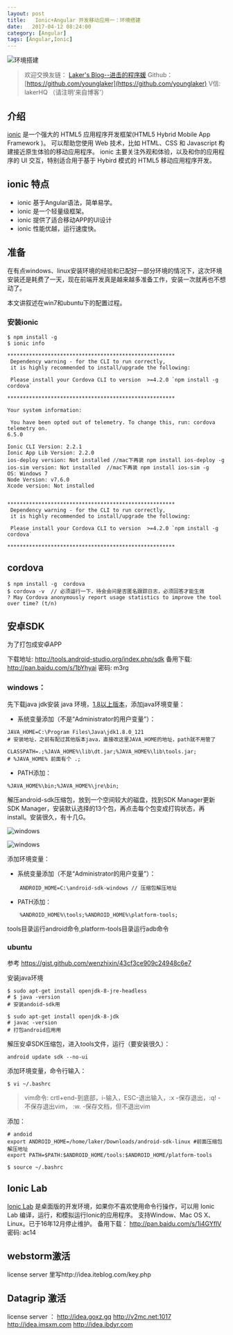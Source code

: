 ```yaml
---
layout: post
title:   Ionic+Angular 开发移动应用一：环境搭建
date:   2017-04-12 08:24:00
category: [Angular]
tags: [Angular,Ionic]
---
```


![环境搭建][1]

<!--more-->

> 欢迎交换友链： [Laker's Blog--进击的程序媛](http://laker.me/blog)
> Github：[https://github.com/younglaker](https://github.com/younglaker)
> V信: lakerHQ （请注明‘来自博客’）

## 介绍

[ionic][2] 是一个强大的 HTML5 应用程序开发框架(HTML5 Hybrid Mobile App Framework )。 可以帮助您使用 Web 技术，比如 HTML、CSS 和 Javascript 构建接近原生体验的移动应用程序。
ionic 主要关注外观和体验，以及和你的应用程序的 UI 交互，特别适合用于基于 Hybird 模式的 HTML5 移动应用程序开发。

## ionic 特点
- ionic 基于Angular语法，简单易学。
- ionic 是一个轻量级框架。
- ionic 提供了适合移动APP的UI设计
- ionic 性能优越，运行速度快。


## 准备

在有点windows、linux安装环境的经验和已配好一部分环境的情况下，这次环境安装还是耗费了一天，现在前端开发真是越来越多准备工作，安装一次就再也不想动了。

本文讲叙述在win7和ubuntu下的配置过程。

### 安装ionic
```
$ npm install -g
$ ionic info
```
```
******************************************************
 Dependency warning - for the CLI to run correctly,
 it is highly recommended to install/upgrade the following:

 Please install your Cordova CLI to version  >=4.2.0 `npm install -g cordova`

******************************************************

Your system information:

 You have been opted out of telemetry. To change this, run: cordova telemetry on.
6.5.0

Ionic CLI Version: 2.2.1
Ionic App Lib Version: 2.2.0
ios-deploy version: Not installed //mac下再装 npm install ios-deploy -g
ios-sim version: Not installed  //mac下再装 npm install ios-sim -g
OS: Windows 7
Node Version: v7.6.0
Xcode version: Not installed


******************************************************
 Dependency warning - for the CLI to run correctly,
 it is highly recommended to install/upgrade the following:

 Please install your Cordova CLI to version  >=4.2.0 `npm install -g cordova`

******************************************************

```

## cordova

```
$ npm install -g  cordova
$ cordova -v  // 必须运行一下，待会会问是否匿名跟踪日志，必须回答才能生效
? May Cordova anonymously report usage statistics to improve the tool over time? (t/n)

```

## 安卓SDK

为了打包成安卓APP

下载地址: http://tools.android-studio.org/index.php/sdk
备用下载: http://pan.baidu.com/s/1bYhyai 密码: m3rg

### windows：

先下载java jdk安装 java 环境，[1.8以上版本][3]，添加java环境变量：

- 系统变量添加（不是“Administrator的用户变量”）：

```
JAVA_HOME=C:\Program Files\Java\jdk1.8.0_121
# 安装地址，之前有配过其他版本java，直接改这里JAVA_HOME的地址，path就不用管了

CLASSPATH=.;%JAVA_HOME%\lib\dt.jar;%JAVA_HOME%\lib\tools.jar;
# %JAVA_HOME% 前面有个 .;
```

- PATH添加：

```
%JAVA_HOME%\bin;%JAVA_HOME%\jre\bin;
```

解压android-sdk压缩包，放到一个空间较大的磁盘，找到SDK Manager更新SDK Manager，安装默认选择的13个包，再点击每个包变成打钩状态，再install。安装很久，有十几G。


![windows][4]

![windows][5]

添加环境变量：

- 系统变量添加（不是“Administrator的用户变量”）：

```
    ANDROID_HOME=C:\android-sdk-windows // 压缩包解压地址
```

- PATH添加：

```
    %ANDROID_HOME%\tools;%ANDROID_HOME%\platform-tools;
```
tools目录运行android命令,platform-tools目录运行adb命令

### ubuntu

参考 https://gist.github.com/wenzhixin/43cf3ce909c24948c6e7

安装java环境

```
$ sudo apt-get install openjdk-8-jre-headless
# $ java -version
# 安装andoid-sdk用

$ sudo apt-get install openjdk-8-jdk
# javac -version
# 打包android应用用
```

解压安卓SDK压缩包，进入tools文件，运行（要安装很久）：

    android update sdk --no-ui

添加环境变量，命令行输入：

```
$ vi ~/.bashrc
```

> vim命令: crtl+end-到底部，i-输入，ESC-退出输入，:x -保存退出，:q! -不保存退出vim， :w. -保存文档，但不退出vim

添加：
```
# andoid
export ANDROID_HOME=/home/laker/Downloads/android-sdk-linux #前面压缩包解压地址
export PATH=$PATH:$ANDROID_HOME/tools:$ANDROID_HOME/platform-tools
```

```
$ source ~/.bashrc
```

## Ionic Lab
[Ionic Lab][6] 是桌面版的开发环境，如果你不喜欢使用命令行操作，可以用 Ionic Lab 编译，运行，和模拟运行Ionic的应用程序。
支持Window、Mac OS X、Linux。已于16年12月停止维护。
备用下载： http://pan.baidu.com/s/1i4GYflV 密码: ac14

## webstorm激活
license server 里写http://idea.iteblog.com/key.php

## Datagrip 激活

license server ：
http://idea.goxz.gq
http://v2mc.net:1017
http://idea.imsxm.com
http://idea.ibdyr.com


  [1]: http://77g54f.com1.z0.glb.clouddn.com/bgt-20170412.png?imageView2/1/q/100|watermark/1/image/aHR0cDovLzc3ZzU0Zi5jb20xLnowLmdsYi5jbG91ZGRuLmNvbS9sYWtlcjEucG5n/dissolve/100/gravity/South/dy/10
  [2]: http://ionicframework.com
  [3]: http://www.oracle.com/technetwork/java/javase/downloads/jdk8-downloads-2133151.html
  [4]: http://77g54f.com1.z0.glb.clouddn.com/QQ20170303114620.png?imageView2/1/q/100|watermark/1/image/aHR0cDovLzc3ZzU0Zi5jb20xLnowLmdsYi5jbG91ZGRuLmNvbS9sYWtlcjEucG5n/dissolve/100/gravity/South/dy/10
  [5]: http://77g54f.com1.z0.glb.clouddn.com/QQ20170303144939.png?imageView2/1/q/100|watermark/1/image/aHR0cDovLzc3ZzU0Zi5jb20xLnowLmdsYi5jbG91ZGRuLmNvbS9sYWtlcjEucG5n/dissolve/100/gravity/South/dy/10
  [6]: http://lab.ionic.io/old.html